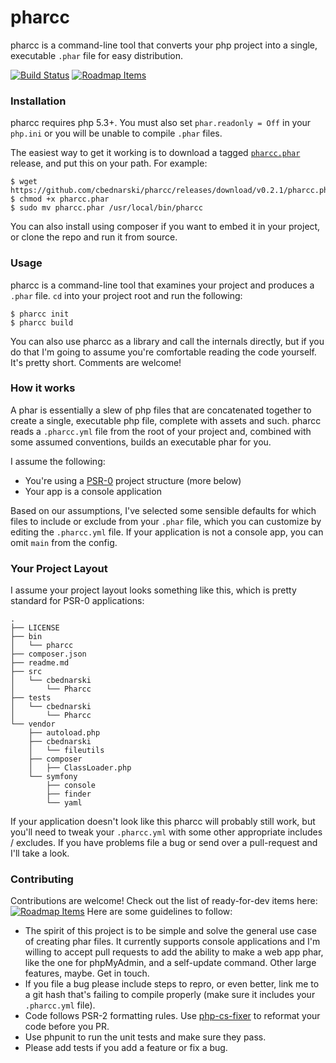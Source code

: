 # pharcc

pharcc is a command-line tool that converts your php project into a single, executable `.phar` file for easy distribution.

[![Build Status](https://travis-ci.org/cbednarski/pharcc.png?branch=master)](https://travis-ci.org/cbednarski/pharcc) [![Roadmap Items](https://badge.waffle.io/cbednarski/pharcc.png?label=ready)](https://waffle.io/cbednarski/pharcc)

### Installation

pharcc requires php 5.3+. You must also set `phar.readonly = Off` in your `php.ini` or you will be unable to compile `.phar` files.

The easiest way to get it working is to download a tagged [`pharcc.phar`](https://github.com/cbednarski/pharcc/releases) release, and put this on your path. For example:

    $ wget https://github.com/cbednarski/pharcc/releases/download/v0.2.1/pharcc.phar
    $ chmod +x pharcc.phar
    $ sudo mv pharcc.phar /usr/local/bin/pharcc

You can also install using composer if you want to embed it in your project, or clone the repo and run it from source.

### Usage

pharcc is a command-line tool that examines your project and produces a `.phar` file. `cd` into your project root and run the following:

    $ pharcc init
    $ pharcc build

You can also use pharcc as a library and call the internals directly, but if you do that I'm going to assume you're comfortable reading the code yourself. It's pretty short. Comments are welcome!

### How it works

A phar is essentially a slew of php files that are concatenated together to create a single, executable php file, complete with assets and such. pharcc reads a `.pharcc.yml` file from the root of your project and, combined with some assumed conventions, builds an executable phar for you.

I assume the following:

- You're using a [PSR-0](https://github.com/php-fig/fig-standards/blob/master/accepted/PSR-0.md) project structure (more below)
- Your app is a console application

Based on our assumptions, I've selected some sensible defaults for which files to include or exclude from your `.phar` file, which you can customize by editing the `.pharcc.yml` file. If your application is not a console app, you can omit `main` from the config.

### Your Project Layout

I assume your project layout looks something like this, which is pretty standard for PSR-0 applications:

    .
    ├── LICENSE
    ├── bin
    │   └── pharcc
    ├── composer.json
    ├── readme.md
    ├── src
    │   └── cbednarski
    │       └── Pharcc
    ├── tests
    │   └── cbednarski
    │       └── Pharcc
    └── vendor
        ├── autoload.php
        ├── cbednarski
        │   └── fileutils
        ├── composer
        │   ├── ClassLoader.php
        └── symfony
            ├── console
            ├── finder
            └── yaml

If your application doesn't look like this pharcc will probably still work, but you'll need to tweak your `.pharcc.yml` with some other appropriate includes / excludes. If you have problems file a bug or send over a pull-request and I'll take a look.

### Contributing

Contributions are welcome! Check out the list of ready-for-dev items here: [![Roadmap Items](https://badge.waffle.io/cbednarski/pharcc.png?label=ready)](https://waffle.io/cbednarski/pharcc) Here are some guidelines to follow:

- The spirit of this project is to be simple and solve the general use case of creating phar files. It currently supports console applications and I'm willing to accept pull requests to add the ability to make a web app phar, like the one for phpMyAdmin, and a self-update command. Other large features, maybe. Get in touch.
- If you file a bug please include steps to repro, or even better, link me to a git hash that's failing to compile properly (make sure it includes your `.pharcc.yml` file).
- Code follows PSR-2 formatting rules. Use [php-cs-fixer](https://github.com/fabpot/PHP-CS-Fixer) to reformat your code before you PR.
- Use phpunit to run the unit tests and make sure they pass.
- Please add tests if you add a feature or fix a bug.
